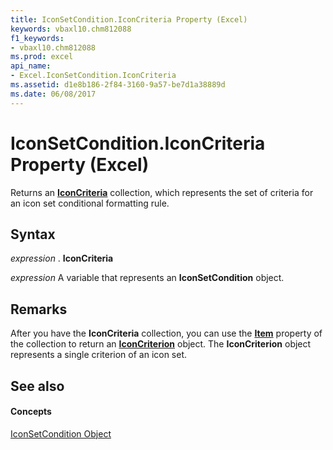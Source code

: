 ```yaml
---
title: IconSetCondition.IconCriteria Property (Excel)
keywords: vbaxl10.chm812088
f1_keywords:
- vbaxl10.chm812088
ms.prod: excel
api_name:
- Excel.IconSetCondition.IconCriteria
ms.assetid: d1e8b186-2f84-3160-9a57-be7d1a38889d
ms.date: 06/08/2017
---
```



# IconSetCondition.IconCriteria Property (Excel)

Returns an  **[IconCriteria](Excel.IconCriteria.md)** collection, which represents the set of criteria for an icon set conditional formatting rule.


## Syntax

 _expression_ . **IconCriteria**

 _expression_ A variable that represents an **IconSetCondition** object.


## Remarks

After you have the  **IconCriteria** collection, you can use the **[Item](Excel.IconCriteria.Item.md)** property of the collection to return an **[IconCriterion](Excel.IconCriterion.md)** object. The **IconCriterion** object represents a single criterion of an icon set.


## See also


#### Concepts


[IconSetCondition Object](Excel.IconSetCondition.md)

